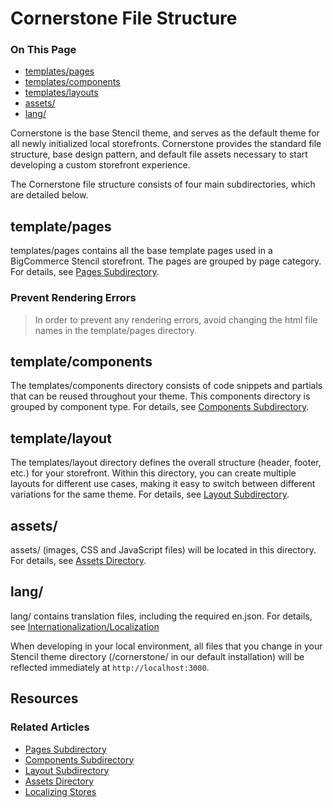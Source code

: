 <h1>Cornerstone File Structure</h1>
<div class="otp" id="no-index">
	<h3> On This Page </h3>
	<ul>
    <li><a href="#cornerstone_templates-pages">templates/pages</a></li>
    <li><a href="#cornerstone_templates-components">templates/components</a></li>
    <li><a href="#cornerstone_templates-layouts">templates/layouts</a></li>
    <li><a href="#cornerstone_assets">assets/</a></li>
    <li><a href="#cornerstone_lang">lang/</a></li>
	</ul>
</div>

Cornerstone is the base Stencil theme, and serves as the default theme for all newly initialized local storefronts. Cornerstone provides the standard file structure, base design pattern, and default file assets necessary to start developing a custom storefront experience.

The Cornerstone file structure consists of four main subdirectories, which are detailed below.



<a href='#cornerstone_templates-pages' aria-hidden='true' class='block-anchor'  id='cornerstone_templates-pages'><i aria-hidden='true' class='linkify icon'></i></a>

## template/pages
<span class="fp">templates/pages</span> contains all the base template pages used in a BigCommerce Stencil storefront. The pages are grouped by page category.  For details, see [Pages Subdirectory](/stencil-docs/template-files/templates-directory/pages-subdirectory).

<div class="HubBlock--callout">
<div class="CalloutBlock--warning">
<div class="HubBlock-content">
    
<!-- theme: warning -->

### Prevent Rendering Errors 
> In order to prevent any rendering errors, avoid changing the html file names in the <span class="fp">template/pages</span> directory.

</div>
</div>
</div>



<a href='#cornerstone_templates-components' aria-hidden='true' class='block-anchor'  id='cornerstone_templates-components'><i aria-hidden='true' class='linkify icon'></i></a>

## template/components
The <span class="fp">templates/components</span> directory consists of code snippets and partials that can be reused throughout your theme. This components directory is grouped by component type. For details, see [Components Subdirectory](/stencil-docs/template-files/templates-directory/components-subdirectory).



<a href='#cornerstone_templates-layouts' aria-hidden='true' class='block-anchor'  id='cornerstone_templates-layouts'><i aria-hidden='true' class='linkify icon'></i></a>

## template/layout
The <span class="fp">templates/layout</span> directory defines the overall structure (header, footer, etc.) for your storefront. Within this directory, you can create multiple layouts for different use cases, making it easy to switch between different variations for the same theme. For details, see [Layout Subdirectory](/stencil-docs/template-files/templates-directory/layout-subdirectory).



<a href='#cornerstone_assets' aria-hidden='true' class='block-anchor'  id='cornerstone_assets'><i aria-hidden='true' class='linkify icon'></i></a>

## assets/
<span class="fp">assets/</span> (images, CSS and JavaScript files) will be located in this directory. For details, see [Assets Directory](/stencil-docs/css-and-design-assets/assets-directory).



<a href='#cornerstone_lang' aria-hidden='true' class='block-anchor'  id='cornerstone_lang'><i aria-hidden='true' class='linkify icon'></i></a>

## lang/
<span class="fp">lang/</span> contains translation files, including the required <span class="fn">en.json</span>. For details, see [Internationalization/Localization](/stencil-docs/internationalization-and-localization/localizing-stores)

When developing in your local environment, all files that you change in your Stencil theme directory (<span class="fp">/cornerstone/</span> in our default installation) will be reflected immediately at `http://localhost:3000`.




## Resources
### Related Articles
* [Pages Subdirectory](/stencil-docs/template-files/templates-directory/pages-subdirectory)
* [Components Subdirectory](/stencil-docs/template-files/templates-directory/components-subdirectory)
* [Layout Subdirectory](/stencil-docs/template-files/templates-directory/layout-subdirectory)
* [Assets Directory](/stencil-docs/css-and-design-assets/assets-directory)
* [Localizing Stores](/stencil-docs/internationalization-and-localization/localizing-stores)

